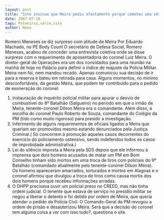 ```yaml
---
layout: post
title: "Site insinua que Meira pediu afastamento porque cometeu uma série de barbeiragens"
date: 2007-07-10
tags: Palmeiras,série,site
author: None
---
```

Romero Meneses se diz surpreso com atitude de Meira 
Por Eduardo Machado, no PE Body Count
O secret&aacute;rio de Defesa Social, Romero Meneses, acabou de conceder uma entrevista coletiva onde se disse surpreso com o requerimento de aposentadoria do coronel Luiz Meira. O diretor-geral de Opera&ccedil;&otilde;es era um dos convidados para uma reuni&atilde;o na manh&atilde; de hoje no Pal&aacute;cio para definir o &iacute;ndice de reajuste da Pol&iacute;cia Militar. Meira nem foi, nem mandou recado. Apenas comunicou sua decis&atilde;o de ir para a reserva e bateu em retirada para casa.
Alguns momentos, no m&iacute;nimo desconfort&aacute;veis, da gest&atilde;o Meira, que podem ter contribu&iacute;do para o pedido de exonera&ccedil;&atilde;o do coronel:
1. Instaura&ccedil;&atilde;o de inqu&eacute;rito policial militar para apurar o desvio de combust&iacute;vel do 8&ordm; Batalh&atilde;o (Salgueiro) no per&iacute;odo em que o irm&atilde;o de Meira, tenente-coronel D&iacute;lson Meira era o comandante. Al&eacute;m disso, a escolha do coronel Paulo Roberto de Souza, comandante do Col&eacute;gio da PM (tido como muito rigoroso) para presidir a investiga&ccedil;&atilde;o.
2. Inferimento de alguns requerimentos de oficiais ligados a Meira que queriam ser promovidos mesmo estando denunciados pela Justi&ccedil;a Criminal.( S&oacute; concorrem &agrave; promo&ccedil;&atilde;o aqueles casos decorrentes do exerc&iacute;cio do policiamento ostensivo, sendo indeferidos todos os casos de improbidade administrativa.)
3. Lei do sil&ecirc;ncio imposta a Meira pela SDS depois que ele informou &agrave; imprensa que dois homens acusados de matar um PM em Bom Conselho tinham sido mortos em uma troca de tiros com policiais do 9&ordm; Batalh&atilde;o (comandado atualmente pelo tenente-coronel D&iacute;lson Meira). Os homens apareceram amarrados, torturados e mortos em Alagoas e o coronel afirmou que divulgou a troca de tiros como causa mortis dos dois homens porque recebeu informa&ccedil;&otilde;es erradas.
4. O DHPP precisava ouvir um policial preso no CREED, mas n&atilde;o tinha ordem judicial. O tenente que estava de servi&ccedil;o no pres&iacute;dio militar se negou a liberar o detento e foi detido por ordem de Meira, que queria atender o pedido da Pol&iacute;cia Civil. O Comando-Geral da PM revogou a ordem de pris&atilde;o e desautorizou Meira.
Ser&aacute; que a decis&atilde;o do coronel tem alguma coisa a ver com isso tudo?, questiona o site.
 